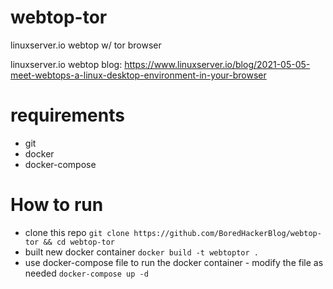 # webtop-tor
linuxserver.io webtop w/ tor browser

linuxserver.io webtop blog: https://www.linuxserver.io/blog/2021-05-05-meet-webtops-a-linux-desktop-environment-in-your-browser

# requirements
- git
- docker
- docker-compose

# How to run
- clone this repo `git clone https://github.com/BoredHackerBlog/webtop-tor && cd webtop-tor`
- built new docker container `docker build -t webtoptor .`
- use docker-compose file to run the docker container - modify the file as needed `docker-compose up -d`
